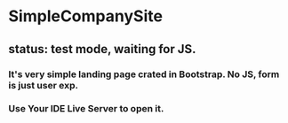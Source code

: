 # SimpleCompanySite

## status: test mode, waiting for JS.

### It's very simple landing page crated in Bootstrap. No JS, form is just user exp.
### Use Your IDE Live Server to open it. 
